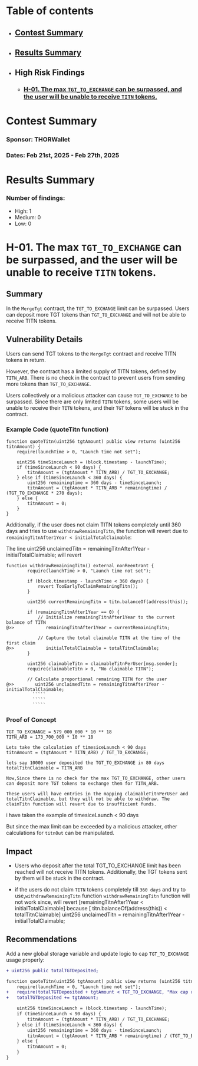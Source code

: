 # Table of contents

- ## [Contest Summary](#contest-summary)
- ## [Results Summary](#results-summary)
- ## High Risk Findings
  - ### [H-01. The max `TGT_TO_EXCHANGE` can be surpassed, and the user will be unable to receive `TITN` tokens.](#H-01)

# <a id='contest-summary'></a>Contest Summary

### Sponsor: THORWallet

### Dates: Feb 21st, 2025 - Feb 27th, 2025

# <a id='results-summary'></a>Results Summary

### Number of findings:

- High: 1
- Medium: 0
- Low: 0

# <a id='H-01'></a>H-01. The max `TGT_TO_EXCHANGE` can be surpassed, and the user will be unable to receive `TITN` tokens.

## **Summary**

In the `MergeTgt` contract, the `TGT_TO_EXCHANGE` limit can be surpassed. Users can deposit more TGT tokens than `TGT_TO_EXCHANGE` and will not be able to receive TITN tokens.

## **Vulnerability Details**

Users can send TGT tokens to the `MergeTgt` contract and receive TITN tokens in return.

However, the contract has a limited supply of TITN tokens, defined by `TITN_ARB`. There is no check in the contract to prevent users from sending more tokens than `TGT_TO_EXCHANGE`.

Users collectively or a malicious attacker can cause `TGT_TO_EXCHANGE` to be surpassed. Since there are only limited `TITN` tokens, some users will be unable to receive their `TITN` tokens, and their `TGT` tokens will be stuck in the contract.

### Example Code (quoteTitn function)

```solidity
function quoteTitn(uint256 tgtAmount) public view returns (uint256 titnAmount) {
    require(launchTime > 0, "Launch time not set");

    uint256 timeSinceLaunch = (block.timestamp - launchTime);
    if (timeSinceLaunch < 90 days) {
        titnAmount = (tgtAmount * TITN_ARB) / TGT_TO_EXCHANGE;
    } else if (timeSinceLaunch < 360 days) {
        uint256 remainingtime = 360 days - timeSinceLaunch;
        titnAmount = (tgtAmount * TITN_ARB * remainingtime) / (TGT_TO_EXCHANGE * 270 days);
    } else {
        titnAmount = 0;
    }
}
```

Additionally, if the user does not claim TITN tokens completely until 360 days and tries to use `withdrawRemainingTitn`, the function will revert due to `remainingTitnAfter1Year < initialTotalClaimable`:

The line uint256 unclaimedTitn = remainingTitnAfter1Year - initialTotalClaimable; will revert

``````solidity
function withdrawRemainingTitn() external nonReentrant {
        require(launchTime > 0, "Launch time not set");

        if (block.timestamp - launchTime < 360 days) {
            revert TooEarlyToClaimRemainingTitn();
        }

        uint256 currentRemainingTitn = titn.balanceOf(address(this));

        if (remainingTitnAfter1Year == 0) {
            // Initialize remainingTitnAfter1Year to the current balance of TITN
@>>            remainingTitnAfter1Year = currentRemainingTitn;

            // Capture the total claimable TITN at the time of the first claim
@>>            initialTotalClaimable = totalTitnClaimable;
        }

        uint256 claimableTitn = claimableTitnPerUser[msg.sender];
        require(claimableTitn > 0, "No claimable TITN");

        // Calculate proportional remaining TITN for the user
@>>        uint256 unclaimedTitn = remainingTitnAfter1Year - initialTotalClaimable;
          `````
          `````
          `````
``````

### Proof of Concept

```
TGT_TO_EXCHANGE = 579_000_000 * 10 ** 18
TITN_ARB = 173_700_000 * 10 ** 18

Lets take the calculation of timesiceLaunch < 90 days
titnAmount = (tgtAmount * TITN_ARB) / TGT_TO_EXCHANGE;

lets say 10000 user deposited the TGT_TO_EXCHANGE in 80 days
totalTitnClaimable = TITN_ARB

Now,Since there is no check for the max TGT_TO_EXCHANGE, other users can deposit more TGT tokens to exchange them for TITN_ARB.

These users will have entries in the mapping claimableTitnPerUser and totalTitnClaimable, but they will not be able to withdraw. The claimTitn function will revert due to insufficient funds.
```

i have taken the example of
timesiceLaunch < 90 days

But since the max limit can be exceeded by a malicious attacker, other calculations for `titnOut` can be manipulated.

## **Impact**

- Users who deposit after the total TGT_TO_EXCHANGE limit has been reached will not receive TITN tokens.
  Additionally, the TGT tokens sent by them will be stuck in the contract.

- if the users do not claim `TITN` tokens completely till `360 days` and try to use,`withdrawRemainingTitn` function
  `withdrawRemainingTitn` function will not work since,
  will revert [remainingTitnAfter1Year < initialTotalClaimable]
  because [ titn.balanceOf(address(this)) < totalTitnClaimable]
  uint256 unclaimedTitn = remainingTitnAfter1Year - initialTotalClaimable;

## **Recommendations**

Add a new global storage variable and update logic to cap `TGT_TO_EXCHANGE` usage properly:

```diff
+ uint256 public totalTGTDeposited;

function quoteTitn(uint256 tgtAmount) public view returns (uint256 titnAmount) {
    require(launchTime > 0, "Launch time not set");
+   require(totalTGTDeposited + tgtAmount < TGT_TO_EXCHANGE, "Max cap reached");
+   totalTGTDeposited += tgtAmount;

    uint256 timeSinceLaunch = (block.timestamp - launchTime);
    if (timeSinceLaunch < 90 days) {
        titnAmount = (tgtAmount * TITN_ARB) / TGT_TO_EXCHANGE;
    } else if (timeSinceLaunch < 360 days) {
        uint256 remainingtime = 360 days - timeSinceLaunch;
        titnAmount = (tgtAmount * TITN_ARB * remainingtime) / (TGT_TO_EXCHANGE * 270 days);
    } else {
        titnAmount = 0;
    }
}
```
